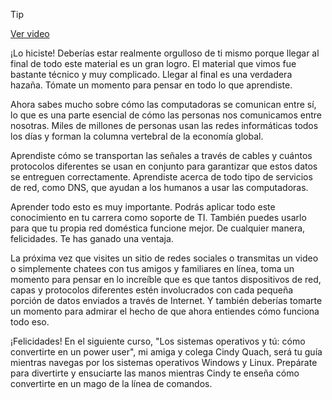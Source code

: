 > [!TIP]  
> [Ver video](https://youtu.be/zq0OFXPLZBo)

¡Lo hiciste! Deberías estar realmente orgulloso de ti mismo porque llegar al final de todo este material es un gran logro. El material que vimos fue bastante técnico y muy complicado. Llegar al final es una verdadera hazaña. Tómate un momento para pensar en todo lo que aprendiste.

Ahora sabes mucho sobre cómo las computadoras se comunican entre sí, lo que es una parte esencial de cómo las personas nos comunicamos entre nosotras. Miles de millones de personas usan las redes informáticas todos los días y forman la columna vertebral de la economía global.

Aprendiste cómo se transportan las señales a través de cables y cuántos protocolos diferentes se usan en conjunto para garantizar que estos datos se entreguen correctamente. Aprendiste acerca de todo tipo de servicios de red, como DNS, que ayudan a los humanos a usar las computadoras.

Aprender todo esto es muy importante. Podrás aplicar todo este conocimiento en tu carrera como soporte de TI. También puedes usarlo para que tu propia red doméstica funcione mejor. De cualquier manera, felicidades. Te has ganado una ventaja.

La próxima vez que visites un sitio de redes sociales o transmitas un video o simplemente chatees con tus amigos y familiares en línea, toma un momento para pensar en lo increíble que es que tantos dispositivos de red, capas y protocolos diferentes estén involucrados con cada pequeña porción de datos enviados a través de Internet. Y también deberías tomarte un momento para admirar el hecho de que ahora entiendes cómo funciona todo eso.

¡Felicidades! En el siguiente curso, "Los sistemas operativos y tú: cómo convertirte en un power user", mi amiga y colega Cindy Quach, será tu guía mientras navegas por los sistemas operativos Windows y Linux. Prepárate para divertirte y ensuciarte las manos mientras Cindy te enseña cómo convertirte en un mago de la línea de comandos.
